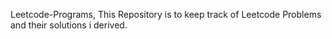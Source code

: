 Leetcode-Programs, This Repository is to keep track of Leetcode Problems and their solutions i derived.
